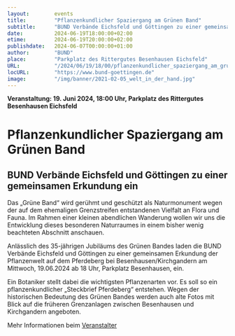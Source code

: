 ```yaml
---
layout:        events
title:         "Pflanzenkundlicher Spaziergang am Grünen Band"
subtitle:      "BUND Verbände Eichsfeld und Göttingen zu einer gemeinsamen Erkundung ein"
date:          2024-06-19T18:00:00+02:00
etime:         2024-06-19T20:00:00+02:00
publishdate:   2024-06-07T00:00:00+01:00
author:        "BUND"
place:         "Parkplatz des Rittergutes Besenhausen Eichsfeld"
URL:           "/2024/06/19/18/00/pflanzenkundlicher_spaziergang_am_gruenen_band"
locURL:        "https://www.bund-goettingen.de"
image:         "/img/banner/2021-02-05_welt_in_der_hand.jpg"
---
```


**Veranstaltung: 19. Juni 2024, 18:00 Uhr, Parkplatz des Rittergutes Besenhausen Eichsfeld**

Pflanzenkundlicher Spaziergang am Grünen Band
===========

BUND Verbände Eichsfeld und Göttingen zu einer gemeinsamen Erkundung ein
-----------

Das „Grüne Band“ wird gerühmt und geschützt als Naturmonument wegen der auf dem ehemaligen Grenzstreifen entstandenen Vielfalt an Flora und Fauna. Im Rahmen einer kleinen abendlichen Wanderung wollen wir uns die Entwicklung dieses besonderen Naturraumes in einem bisher wenig beachteten Abschnitt anschauen.

Anlässlich des 35-jährigen Jubiläums des Grünen Bandes laden die BUND Verbände Eichsfeld und Göttingen zu einer gemeinsamen Erkundung der Pflanzenwelt auf dem Pferdeberg bei Besenhausen/Kirchgandern am Mittwoch, 19.06.2024 ab 18 Uhr, Parkplatz Besenhausen, ein. 

Ein Botaniker stellt dabei die wichtigsten Pflanzenarten vor. Es soll so ein pflanzenkundlicher „Steckbrief Pferdeberg“ entstehen. Wegen der historischen Bedeutung des Grünen Bandes werden auch alte Fotos mit Blick auf die früheren Grenzanlagen zwischen Besenhausen und Kirchgandern angeboten.


Mehr Informationen beim [Veranstalter](https://www.bund-goettingen.de)
